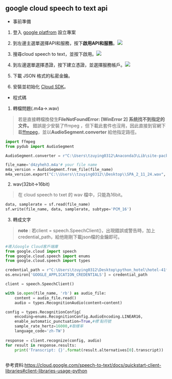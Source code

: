
## google cloud speech to text api
* 事前準備
1. 登入 [google platfrom](https://accounts.google.com/signin/v2/identifier?service=cloudconsole&passive=1209600&osid=1&continue=https%3A%2F%2Fconsole.cloud.google.com%2F%3Fhl%3Dzh-TW%26ref%3Dhttps%3A%2F%2Fwww.google.com%2F&followup=https%3A%2F%2Fconsole.cloud.google.com%2F%3Fhl%3Dzh-TW%26ref%3Dhttps%3A%2F%2Fwww.google.com%2F&hl=zh-TW&flowName=GlifWebSignIn&flowEntry=ServiceLogin) 設立專案

2. 到左邊主選單選擇API和服務，按下**啟用API和服務**。![](https://i.imgur.com/zm7xADO.png)

3. 搜尋cloud speech to text，並按下啟用。![](https://i.imgur.com/f3fhDho.png)

4. 到左邊選單選擇憑證，按下建立憑證，並選擇服務帳戶。![](https://i.imgur.com/Kl94sqC.png)

5. 下載 JSON 格式的私密金鑰。

6. 安裝並初始化 [Cloud SDK](https://cloud.google.com/sdk/docs/)。


* 程式碼
 
1. 轉檔問題(.m4a->.wav)
> 若是直接轉檔換發生**FileNotFoundError: [WinError 2] 系统找不到指定的文件。** 錯誤是少安裝了ffmpeg ，但下載此套件也沒用，因此直接到官網下載[ffmpeg](http://www.ffmpeg.org/download.html#build-windows)，並以**AudioSegment.converter** 給他指定路徑。
```python
import ffmpeg
from pydub import AudioSegment

AudioSegment.converter = r"C:\Users\tzuying0312\Anaconda3\Lib\site-packages\pydub\bin\ffmpeg.exe"

file_name='d4zyheh3.m4a'# your file name
m4a_version = AudioSegment.from_file(file_name)
m4a_version.export("C:\\Users\\tzuying0312\\Desktop\\SPA_2_11_24.wav", format="wav") #存入的路徑及檔名
```

2. wav(32bit->16bit)
>在 cloud speech to txet 的 wav 檔中，只能為16bit。
```python
data, samplerate = sf.read(file_name)
sf.write(file_name, data, samplerate, subtype='PCM_16')

```

3. 轉成文字
>**note** : 若client = speech.SpeechClient()，出現錯誤或警告時，加上credential_path，給他剛剛下載json檔的金鑰即可。
```python
#導入Google Cloud客戶端庫
from google.cloud import speech
from google.cloud.speech import enums
from google.cloud.speech import types

credential_path = r"C:\Users\tzuying0312\Desktop\python_hotel\hotel-41fc8e055f5b.json"
os.environ['GOOGLE_APPLICATION_CREDENTIALS'] = credential_path

client = speech.SpeechClient()

with io.open(file_name, 'rb') as audio_file:
    content = audio_file.read()
    audio = types.RecognitionAudio(content=content)

config = types.RecognitionConfig(
    encoding=enums.RecognitionConfig.AudioEncoding.LINEAR16,
    enable_automatic_punctuation=True,#標ˋ點符號
    sample_rate_hertz=16000,#取樣率
    language_code='zh-TW')
    
response = client.recognize(config, audio)
for result in response.results:
    print('Transcript: {}'.format(result.alternatives[0].transcript))
    
```

參考資料:https://cloud.google.com/speech-to-text/docs/quickstart-client-libraries#client-libraries-usage-python
